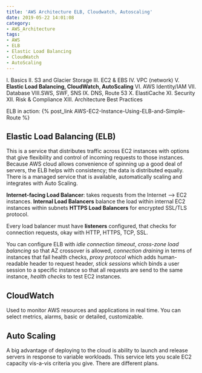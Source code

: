 ```yaml
---
title: 'AWS Architecture ELB, Cloudwatch, Autoscaling'
date: 2019-05-22 14:01:08
category: 
- AWS_Architecture
tags:
- AWS
- ELB
- Elastic Load Balancing
- CloudWatch
- AutoScaling
---
```


I. Basics
II. S3 and Glacier Storage
III. EC2 & EBS
IV. VPC (network)
V. **Elastic Load Balancing, CloudWatch, AutoScaling**
VI. AWS Identity/IAM
VII. Database
VIII.SWS, SWF, SNS
IX. DNS, Route 53
X. ElastiCache
XI. Security
XII. Risk & Compliance
XIII. Architecture Best Practices

ELB in action:
{% post_link AWS-EC2-Instance-Using-ELB-and-Simple-Route %}

## Elastic Load Balancing (ELB) ##
This is a service that distributes traffic across EC2 instances with options that give flexibility and control of incoming requests to those instances. Because AWS cloud allows convenience of spinning up a good deal of servers, the ELB helps with consistency; the data is distributed equally. There is a managed service that is available, automatically scaling and integrates with Auto Scaling. 

**Internet-facing Load Balancer**: takes requests from the Internet --> EC2 instances.
**Internal Load Balancers** balance the load within internal EC2 instances within subnets
**HTTPS Load Balancers** for encrypted SSL/TLS protocol. 

Every load balancer must have **listeners** configured, that checks for connection requests, okay with HTTP, HTTPS, TCP, SSL.

You can configure ELB with *idle connection timeout*, *cross-zone load balancing* so that AZ crossover is allowed, *connection draining* in terms of instances that fail health checks, *proxy protocol* which adds human-readable header to request header, *stick sessions* which binds a user session to a specific instance so that all requests are send to the same instance, *health checks* to test EC2 instances.

## CloudWatch ##
Used to monitor AWS resources and applications in real time. You can select metrics, alarms, basic or detailed, customizable. 

## Auto Scaling ##
A big advantage of deploying to the cloud is ability to launch and release servers in response to variable workloads.  This service lets you scale EC2 capacity vis-a-vis criteria you give. There are different plans. 